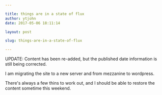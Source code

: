 ```yaml
---

title: things are in a state of flux
author: ytjohn
date: 2017-05-06 18:11:14

layout: post

slug: things-are-in-a-state-of-flux

---
```

UPDATE: Content has been re-added, but the published date information is still being corrected.


I am migrating the site to a new server and from mezzanine to wordpress. 

There's always a few thins to work out, and I should be able to restore the content sometime this weekend.
